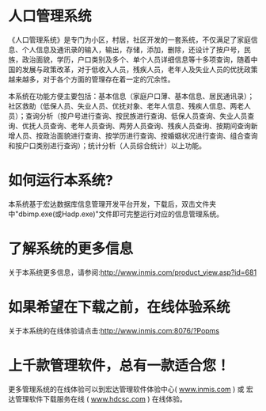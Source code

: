 # 人口管理系统

《人口管理系统》是专门为小区，村居，社区开发的一套系统，不仅满足了家庭信息、个人信息及通讯录的输入，输出，存储，添加，删除，还设计了按户号，民族，政治面貌，学历，户口类别及多个、单个人员详细信息等十多项查询，随着中国的发展与政策改革，对于低收入人员，残疾人员，老年人及失业人员的优抚政策越来越多，对于各个方面的管理存在着一定的冗余性。

本系统在功能方便主要包括：基本信息（家庭户口薄、基本信息、居民通讯录）；社区救助（低保人员、失业人员、优抚对象、老年人信息、残疾人信息、两老人员）；查询分析（按户号进行查询、按民族进行查询、低保人员查询、失业人员查询、优抚人员查询、老年人员查询、两劳人员查询、残疾人员查询、按期间查询新增人员、按政治面貌进行查询、按学历进行查询、按婚姻状况进行查询、组合查询和按户口类别进行查询）；统计分析（人员综合统计）以上功能。

# 如何运行本系统?

本系统基于宏达数据库信息管理开发平台开发，下载后，双击文件夹中"dbimp.exe(或Hadp.exe)"文件即可完整运行对应的信息管理系统。

# 了解系统的更多信息

关于本系统更多信息，请参阅:http://www.inmis.com/product_view.asp?id=681

# 如果希望在下载之前，在线体验系统

关于本系统的在线体验请点击:http://www.inmis.com:8076/?Popms

# 上千款管理软件，总有一款适合您！

更多管理系统的在线体验可以到宏达管理软件体验中心( www.inmis.com ) 或 宏达管理软件下载服务在线 ( www.hdcsc.com ) 在线体验。

